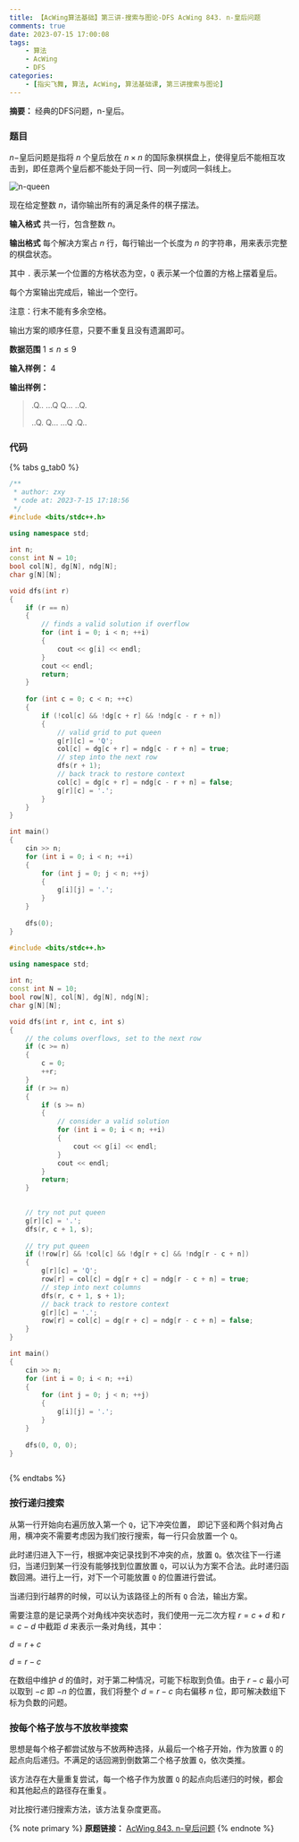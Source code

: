 ```yaml
---
title: 【AcWing算法基础】第三讲-搜索与图论-DFS AcWing 843. n-皇后问题
comments: true
date: 2023-07-15 17:00:08
tags:
    - 算法
    - AcWing 
    - DFS
categories:
    - [指尖飞舞, 算法, AcWing, 算法基础课, 第三讲搜索与图论]
---
```

__摘要：__
经典的DFS问题，n-皇后。
<!-- more -->

### 题目
$n$−皇后问题是指将 $n$ 个皇后放在 $n \times n$ 的国际象棋棋盘上，使得皇后不能相互攻击到，即任意两个皇后都不能处于同一行、同一列或同一斜线上。

![n-queen](https://cdn.acwing.com/media/article/image/2019/06/08/19_860e00c489-1_597ec77c49-8-queens.png)

现在给定整数 $n$，请你输出所有的满足条件的棋子摆法。

__输入格式__
共一行，包含整数 $n$。

__输出格式__
每个解决方案占 $n$ 行，每行输出一个长度为 $n$ 的字符串，用来表示完整的棋盘状态。

其中 `.` 表示某一个位置的方格状态为空，`Q` 表示某一个位置的方格上摆着皇后。

每个方案输出完成后，输出一个空行。

注意：行末不能有多余空格。

输出方案的顺序任意，只要不重复且没有遗漏即可。

__数据范围__
$1≤n≤9$

__输入样例：__
$4$

__输出样例：__
> .Q..
> ...Q
> Q...
> ..Q.
> 
> ..Q.
> Q...
> ...Q
> .Q..


### 代码

{% tabs g_tab0 %}
<!-- tab C++/行递归搜索 -->
```c++
/**
 * author: zxy
 * code at: 2023-7-15 17:18:56
 */
#include <bits/stdc++.h>
 
using namespace std;

int n;
const int N = 10;
bool col[N], dg[N], ndg[N];
char g[N][N];

void dfs(int r)
{
    if (r == n) 
    {
        // finds a valid solution if overflow
        for (int i = 0; i < n; ++i)
        {
            cout << g[i] << endl;
        }
        cout << endl;
        return;
    }
    
    for (int c = 0; c < n; ++c)
    {
        if (!col[c] && !dg[c + r] && !ndg[c - r + n])
        {
            // valid grid to put queen
            g[r][c] = 'Q';
            col[c] = dg[c + r] = ndg[c - r + n] = true;
            // step into the next row
            dfs(r + 1);
            // back track to restore context
            col[c] = dg[c + r] = ndg[c - r + n] = false;
            g[r][c] = '.';
        }
    }
}

int main()
{
    cin >> n;
    for (int i = 0; i < n; ++i)
    {
        for (int j = 0; j < n; ++j)
        {
            g[i][j] = '.';
        }
    }
    
    dfs(0);
}
```
<!-- endtab -->

<!-- tab C++/按每个格子放与不放枚举搜索 -->
```c++
#include <bits/stdc++.h>
 
using namespace std;

int n;
const int N = 10;
bool row[N], col[N], dg[N], ndg[N];
char g[N][N];

void dfs(int r, int c, int s)
{
    // the colums overflows, set to the next row
    if (c >= n)
    {
        c = 0;
        ++r;
    }
    if (r >= n)
    {
        if (s >= n) 
        {
            // consider a valid solution
            for (int i = 0; i < n; ++i) 
            {
                cout << g[i] << endl;
            }
            cout << endl;
        }    
        return;
    }
    

    // try not put queen
    g[r][c] = '.';
    dfs(r, c + 1, s);
    
    // try put queen
    if (!row[r] && !col[c] && !dg[r + c] && !ndg[r - c + n])
    {
        g[r][c] = 'Q';
        row[r] = col[c] = dg[r + c] = ndg[r - c + n] = true;
        // step into next columns
        dfs(r, c + 1, s + 1);
        // back track to restore context
        g[r][c] = '.';
        row[r] = col[c] = dg[r + c] = ndg[r - c + n] = false;
    }
}

int main()
{
    cin >> n;
    for (int i = 0; i < n; ++i)
    {
        for (int j = 0; j < n; ++j)
        {
            g[i][j] = '.';
        }
    }
    
    dfs(0, 0, 0);
}
```
<!-- endtab -->

<!-- tab Java -->
```java

```
<!-- endtab -->
{% endtabs %}

### 按行递归搜索
从第一行开始向右遍历放入第一个 `Q`，记下冲突位置， 即记下竖和两个斜对角占用，横冲突不需要考虑因为我们按行搜索，每一行只会放置一个 `Q`。

此时递归进入下一行，根据冲突记录找到不冲突的点，放置 `Q`。依次往下一行递归，当递归到某一行没有能够找到位置放置 `Q`，可以认为方案不合法。此时递归函数回溯。进行上一行，对下一个可能放置 `Q` 的位置进行尝试。

当递归到行越界的时候，可以认为该路径上的所有 `Q` 合法，输出方案。

需要注意的是记录两个对角线冲突状态时，我们使用一元二次方程 $r = c + d$ 和 $r = c - d$ 中截距 $d$ 来表示一条对角线，其中：

$d = r + c$

$d = r - c$

在数组中维护 $d$ 的值时，对于第二种情况，可能下标取到负值。由于 $r - c$ 最小可以取到 $-c$ 即 $-n$ 的位置，我们将整个 $d = r - c$ 向右偏移 $n$ 位，即可解决数组下标为负数的问题。

### 按每个格子放与不放枚举搜索
思想是每个格子都尝试放与不放两种选择，从最后一个格子开始，作为放置 `Q` 的起点向后递归。不满足的话回溯到倒数第二个格子放置 `Q`，依次类推。

该方法存在大量重复尝试，每一个格子作为放置 `Q` 的起点向后递归的时候，都会和其他起点的路径存在重复。

对比按行递归搜索方法，该方法复杂度更高。

{% note primary %}
__原题链接：__ [AcWing 843. n-皇后问题](https://www.acwing.com/problem/content/description/845/)
{% endnote %}